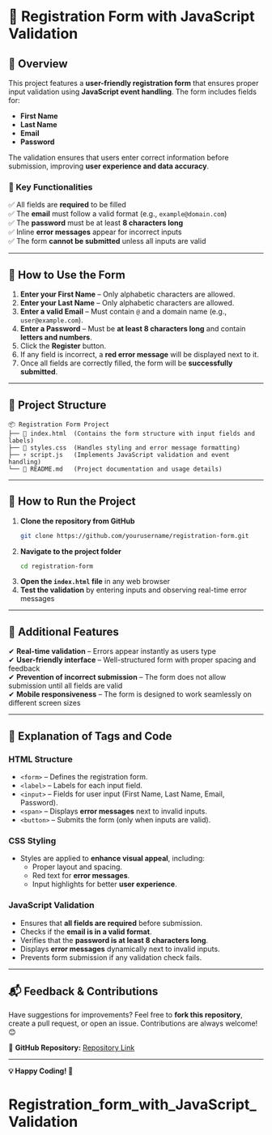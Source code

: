 # 🚀 Registration Form with JavaScript Validation

## 📌 Overview
This project features a **user-friendly registration form** that ensures proper input validation using **JavaScript event handling**. The form includes fields for:

- **First Name**
- **Last Name**
- **Email**
- **Password**

The validation ensures that users enter correct information before submission, improving **user experience and data accuracy**.

### 🔑 Key Functionalities
✅ All fields are **required** to be filled  
✅ The **email** must follow a valid format (e.g., `example@domain.com`)  
✅ The **password** must be at least **8 characters long**  
✅ Inline **error messages** appear for incorrect inputs  
✅ The form **cannot be submitted** unless all inputs are valid  

---

## 🎯 How to Use the Form

1. **Enter your First Name** – Only alphabetic characters are allowed.  
2. **Enter your Last Name** – Only alphabetic characters are allowed.  
3. **Enter a valid Email** – Must contain `@` and a domain name (e.g., `user@example.com`).  
4. **Enter a Password** – Must be **at least 8 characters long** and contain **letters and numbers**.  
5. Click the **Register** button.  
6. If any field is incorrect, a **red error message** will be displayed next to it.  
7. Once all fields are correctly filled, the form will be **successfully submitted**.  

---

## 📂 Project Structure

```
📦 Registration Form Project
├── 📄 index.html  (Contains the form structure with input fields and labels)
├── 🎨 styles.css  (Handles styling and error message formatting)
├── ⚡ script.js   (Implements JavaScript validation and event handling)
└── 📖 README.md   (Project documentation and usage details)
```

---

## 🚀 How to Run the Project

1. **Clone the repository from GitHub**
   ```bash
   git clone https://github.com/yourusername/registration-form.git
   ```
2. **Navigate to the project folder**
   ```bash
   cd registration-form
   ```
3. **Open the `index.html` file** in any web browser
4. **Test the validation** by entering inputs and observing real-time error messages

---

## 🌟 Additional Features

✔ **Real-time validation** – Errors appear instantly as users type  
✔ **User-friendly interface** – Well-structured form with proper spacing and feedback  
✔ **Prevention of incorrect submission** – The form does not allow submission until all fields are valid  
✔ **Mobile responsiveness** – The form is designed to work seamlessly on different screen sizes  

---

## 📜 Explanation of Tags and Code

### **HTML Structure**
- `<form>` – Defines the registration form.
- `<label>` – Labels for each input field.
- `<input>` – Fields for user input (First Name, Last Name, Email, Password).
- `<span>` – Displays **error messages** next to invalid inputs.
- `<button>` – Submits the form (only when inputs are valid).

### **CSS Styling**
- Styles are applied to **enhance visual appeal**, including:
  - Proper layout and spacing.
  - Red text for **error messages**.
  - Input highlights for better **user experience**.

### **JavaScript Validation**
- Ensures that **all fields are required** before submission.
- Checks if the **email is in a valid format**.
- Verifies that the **password is at least 8 characters long**.
- Displays **error messages** dynamically next to invalid inputs.
- Prevents form submission if any validation check fails.

---

## 📬 Feedback & Contributions

Have suggestions for improvements? Feel free to **fork this repository**, create a pull request, or open an issue. Contributions are always welcome! 😊  

🔗 **GitHub Repository:** [Repository Link](https://github.com/vidishaaa/Registration_form_with_JavaScript_Validation)  

---

**💡 Happy Coding! 🚀**

# Registration_form_with_JavaScript_Validation
